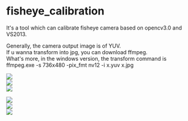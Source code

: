 # fisheye_calibration
It's a tool which can calibrate fisheye camera based on opencv3.0 and VS2013.

Generally, the camera output image is of YUV. <br> 
If u wanna transform into jpg, you can download ffmpeg. <br> 
What's more, in the windows version, the transform command is <br> 
           ffmpeg.exe -s 736x480 -pix_fmt nv12 -i x.yuv x.jpg <br> 
     

![](https://github.com/madaiqian/fisheye_calibration/edit/master/image/1.jpg)  
![](https://github.com/madaiqian/fisheye_calibration/edit/master/image/2.jpg)  
![](https://github.com/madaiqian/fisheye_calibration/edit/master/image/3.jpg) 

![](https://github.com/madaiqian/fisheye_calibration/edit/master/image/11.jpg)  
![](https://github.com/madaiqian/fisheye_calibration/edit/master/image/22.jpg)  
![](https://github.com/madaiqian/fisheye_calibration/edit/master/image/33.jpg)  
 
